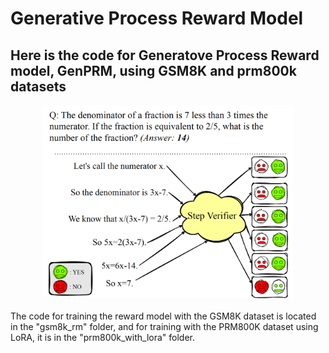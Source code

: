 # Generative Process Reward Model

## Here is the code for Generatove Process Reward model, GenPRM, using GSM8K and prm800k datasets 


<p align="center">
  <img src="gprm.png" alt="My Example Image" width="400"/>
</p>


The code for training the reward model with the GSM8K dataset is located in the "gsm8k_rm" folder, and for training with the PRM800K dataset using LoRA, it is in the "prm800k_with_lora" folder.


